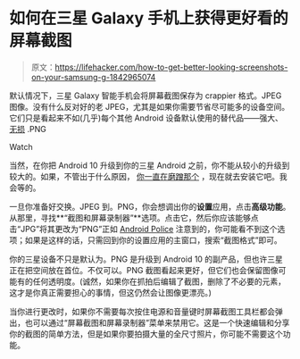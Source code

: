 # 如何在三星 Galaxy 手机上获得更好看的屏幕截图

> 原文：<https://lifehacker.com/how-to-get-better-looking-screenshots-on-your-samsung-g-1842965074>

默认情况下，三星 Galaxy 智能手机会将屏幕截图保存为 crappier 格式。JPEG 图像。没有什么反对好的老 JPEG，尤其是如果你需要节省尽可能多的设备空间。它们只是看起来不如(几乎)每个其他 Android 设备默认使用的替代品——强大、 [无损](https://www.digitaltrends.com/photography/jpeg-vs-png/) .PNG

Watch

当然，在你把 Android 10 升级到你的三星 Android 之前，你不能从较小的升级到较大的。如果，不管出于什么原因， [你一直在磨蹭那个](https://lifehacker.com/find-out-when-your-samsung-device-is-getting-android-10-1840235349) ，现在就去安装它吧。我会等的。

一旦你准备好交换。JPEG 到。PNG，你会想调出你的**设置**应用，点击**高级功能**。从那里，寻找**“截图和屏幕录制器”**选项。点击它，然后你应该能够点击“JPG”将其更改为“PNG”正如 [Android Police](https://www.androidpolice.com/2020/04/19/how-to-save-screenshots-as-png-on-samsung-galaxy-phones/) 注意到的，你可能看不到这个选项；如果是这样的话，只需回到你的设置应用的主窗口，搜索“截图格式”即可。

你的三星设备不只是默认为。PNG 是升级到 Android 10 的副产品，但也许三星正在把空间放在首位。不仅可以。PNG 截图看起来更好，但它们也会保留图像可能有的任何透明度。(诚然，如果你在抓拍后编辑了截图，删除了不必要的元素，这才是你真正需要担心的事情，但这仍然会让图像更漂亮。)

当你进行更改时，如果你不需要每次按住电源和音量键时屏幕截图工具栏都会弹出，也可以通过“屏幕截图和屏幕录制器”菜单来禁用它。这是一个快速编辑和分享你的截图的简单方法，但是如果你要拍摄大量的全尺寸照片，你可能不需要这个功能。